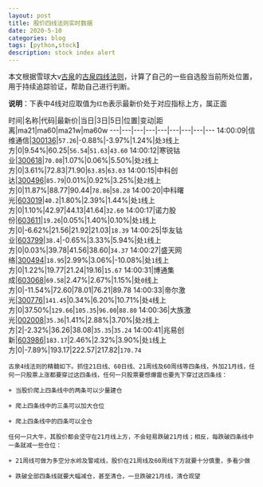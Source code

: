 ```yaml
---
layout: post
title: 股价四线法则实时数据
date: 2020-5-10
categories: blog
tags: [python,stock]
description: stock index alert
---
```



本文根据雪球大v[古泉](https://xueqiu.com/u/7148646888)的[古泉四线法则](https://xueqiu.com/7148646888/130498192)，计算了自己的一些自选股当前所处位置，用于持续追踪验证，帮助自己进行判断。

**说明**：下表中4线对应取值为`红色`表示最新价处于对应指标上方，属正面

时间|名称|代码|最新价|当日|3日|5日|位置|变动|距离|ma21|ma60|ma21w|ma60w
---|---|---|---|---|---|---|---|---
14:00:09|信维通信|[300136](https://xueqiu.com/S/SZ300136)|`57.26`|-0.88%|-3.97%|1.24%|处`3`线上方|0|9.54%|60.25|`56.54`|`51.63`|`43.60`
14:00:12|寒锐钴业|[300618](https://xueqiu.com/S/SZ300618)|`70.08`|1.07%|0.06%|5.50%|处`2`线上方|0|3.61%|72.83|71.90|`63.85`|`63.03`
14:00:15|中科创达|[300496](https://xueqiu.com/S/SZ300496)|`85.79`|0.01%|0.92%|3.25%|处`2`线上方|0|11.87%|88.77|90.44|`78.86`|`58.28`
14:00:20|中科曙光|[603019](https://xueqiu.com/S/SH603019)|`40.2`|1.80%|2.39%|1.44%|处`1`线上方|0|1.10%|42.97|44.13|41.64|`32.60`
14:00:17|诺力股份|[603611](https://xueqiu.com/S/SH603611)|`19.26`|0.05%|1.40%|0.10%|处`1`线上方|0|-6.62%|21.56|21.92|21.03|`18.39`
14:00:25|华友钴业|[603799](https://xueqiu.com/S/SH603799)|`38.4`|-0.65%|3.33%|5.94%|处`1`线上方|0|0.03%|39.78|41.56|38.60|`34.37`
14:00:27|盛天网络|[300494](https://xueqiu.com/S/SZ300494)|`18.95`|2.99%|3.06%|-10.08%|处`1`线上方|0|1.22%|19.77|21.24|19.16|`15.67`
14:00:31|博通集成|[603068](https://xueqiu.com/S/SH603068)|`69.58`|2.47%|2.67%|1.15%|处`0`线上方|0|-11.54%|72.60|78.01|76.21|89.78
14:00:33|帝尔激光|[300776](https://xueqiu.com/S/SZ300776)|`141.45`|0.34%|6.20%|10.71%|处`4`线上方|0|37.50%|`129.66`|`105.35`|`96.00`|`88.80`
14:00:36|大族激光|[002008](https://xueqiu.com/S/SZ002008)|`35.36`|1.41%|2.88%|3.70%|处`2`线上方|2|-2.32%|36.26|38.08|`35.35`|`35.24`
14:00:41|兆易创新|[603986](https://xueqiu.com/S/SH603986)|`183.17`|2.46%|2.32%|3.90%|处`1`线上方|0|-7.89%|193.17|222.57|217.82|`170.74`

```
古泉4线法则的精髓如下。抓住21日线、60日线、21周线及60周线等四条线，外加21月线，任何一只股票上涨都要穿过这四条线，任何一只股票要想爆雷也要先下穿过这四条线：

+ 当股价爬上四条线中的两条可以少量建仓

+ 爬上四条线中的三条可以加大仓位

+ 爬上四条线中的四条可以全仓

任何一只大牛，其股价都会坚守在21月线上方，不会轻易跌破21月线；相反，每跌破四条线中一条就减一些仓位：

+ 21周线可做为多空分水岭及警戒线，股价在21周线及60周线下方就要十分慎重，多看少做

+ 跌破全部四条线就要大幅减仓，甚至清仓，一旦跌破21月线，清仓观望
```